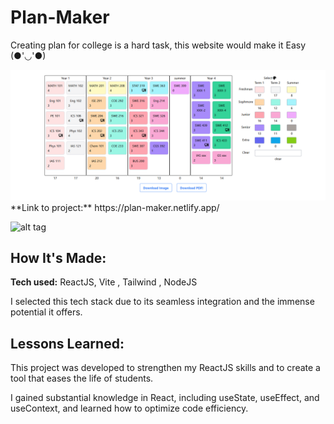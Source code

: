 # Plan-Maker

Creating plan for college is a hard task, this website would make it Easy (●'◡'●)

<img src="./plan img.PNG" />
**Link to project:** https://plan-maker.netlify.app/

![alt tag](https://plan-maker.netlify.app/)

## How It's Made:

**Tech used:** ReactJS, Vite , Tailwind , NodeJS

I selected this tech stack due to its seamless integration and the immense potential it offers.

## Lessons Learned:

This project was developed to strengthen my ReactJS skills and to create a tool that eases the life of students.

I gained substantial knowledge in React, including useState, useEffect, and useContext, and learned how to optimize code efficiency.

